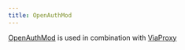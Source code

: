 ```yaml
---
title: OpenAuthMod
---
```

[OpenAuthMod](https://github.com/RaphiMC/OpenAuthMod) is used in combination with [ViaProxy](https://github.com/ViaVersion/ViaProxy)